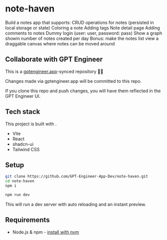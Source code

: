 # note-haven

Build a notes app that supports:
CRUD operations for notes (persisted in local storage or state)
Coloring a note
Adding tags
Note detail page
Adding comments to notes
Dummy login (user: user, password: pass)
Show a graph showin number of notes created per day
Bonus: make the notes list view a draggable canvas where notes can be moved around

## Collaborate with GPT Engineer

This is a [gptengineer.app](https://gptengineer.app)-synced repository 🌟🤖

Changes made via gptengineer.app will be committed to this repo.

If you clone this repo and push changes, you will have them reflected in the GPT Engineer UI.

## Tech stack

This project is built with .

- Vite
- React
- shadcn-ui
- Tailwind CSS

## Setup

```sh
git clone https://github.com/GPT-Engineer-App-Dev/note-haven.git
cd note-haven
npm i
```

```sh
npm run dev
```

This will run a dev server with auto reloading and an instant preview.

## Requirements

- Node.js & npm - [install with nvm](https://github.com/nvm-sh/nvm#installing-and-updating)
